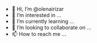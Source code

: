 - 👋 Hi, I’m @olenairizar
- 👀 I’m interested in ...
- 🌱 I’m currently learning ...
- 💞️ I’m looking to collaborate on ...
- 📫 How to reach me ...

<!---
olenairizar/olenairizar is a ✨ special ✨ repository because its `README.md` (this file) appears on your GitHub profile.
You can click the Preview link to take a look at your changes.
--->

